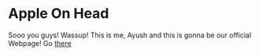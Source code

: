<!-- The WebPage is developed by Ayush Alam, Apple On Head -->

# Apple On Head
Sooo you guys! Wassup! This is me, Ayush and this is gonna be our official Webpage!
Go [there](https://apple-on-head.github.io/aoh/)
